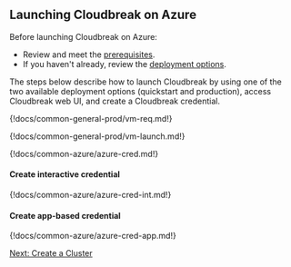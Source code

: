 ## Launching Cloudbreak on Azure

Before launching Cloudbreak on Azure:

* Review and meet the [prerequisites](#prerequisites).  
* If you haven't already, review the [deployment options](deployment-options.md).  

The steps below describe how to launch Cloudbreak by using one of the two available deployment options (quickstart and production), access Cloudbreak web UI, and create a Cloudbreak credential.



{!docs/common-general-prod/vm-req.md!}

{!docs/common-general-prod/vm-launch.md!}


{!docs/common-azure/azure-cred.md!}


#### Create interactive credential 

{!docs/common-azure/azure-cred-int.md!}


#### Create app-based credential
 
{!docs/common-azure/azure-cred-app.md!}

<div class="next">
<a href="../azure-create/index.html">Next: Create a Cluster</a>
</div>
